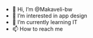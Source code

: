 - 👋 Hi, I’m @Makaveli-bw
- 👀 I’m interested in app design
- 🌱 I’m currently learning IT
- 📫 How to reach me 

<!---
Makaveli-bw/Makaveli-bw is a ✨ special ✨ repository because its `README.md` (this file) appears on your GitHub profile.
You can click the Preview link to take a look at your changes.
--->
